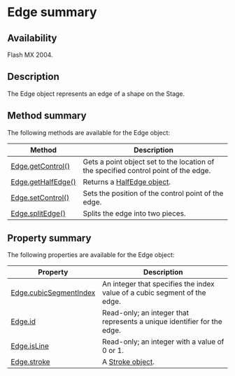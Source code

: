 # Edge summary

## Availability

Flash MX 2004.

## Description

The Edge object represents an edge of a shape on the Stage.

## Method summary

The following methods are available for the Edge object:

| **Method** | **Description** |
| --- | --- |
| [Edge.getControl()](../Edge_object/Edge1.md) | Gets a point object set to the location of the specified control point of the edge. |
| [Edge.getHalfEdge()](../Edge_object/Edge2.md) | Returns a [HalfEdge object](../HalfEdge_object/HalfEdge_summary.md). |
| [Edge.setControl()](../Edge_object/Edge5.md) | Sets the position of the control point of the edge. |
| [Edge.splitEdge()](../Edge_object/Edge6.md) | Splits the edge into two pieces. |

## Property summary

The following properties are available for the Edge object:

| **Property** | **Description** |
| --- | --- |
| [Edge.cubicSegmentIndex](../Edge_object/Edge.md) | An integer that specifies the index value of a cubic segment of the edge. |
| [Edge.id](../Edge_object/Edge3.md) | Read-only; an integer that represents a unique identifier for the edge. |
| [Edge.isLine](../Edge_object/Edge4.md) | Read-only; an integer with a value of 0 or 1. |
| [Edge.stroke](../Edge_object/Edge7.md) | A [Stroke object](../Stroke_object/Stroke_summary.md). |
